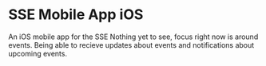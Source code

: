 SSE Mobile App iOS
==============

An iOS mobile app for the SSE
Nothing yet to see, focus right now is around events. Being able to recieve updates about events and notifications about upcoming events.
